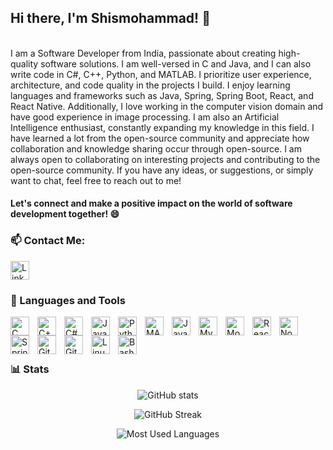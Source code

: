 ## Hi there, I'm Shismohammad! 👋
<br/>
I am a Software Developer from India, passionate about creating high-quality software solutions. I am well-versed in C and Java, and I can also write code in C#, C++, Python, and MATLAB. I prioritize user experience, architecture, and code quality in the projects I build. I enjoy learning languages and frameworks such as Java, Spring, Spring Boot, React, and React Native. Additionally, I love working in the computer vision domain and have good experience in image processing. I am also an Artificial Intelligence enthusiast, constantly expanding my knowledge in this field. I have learned a lot from the open-source community and appreciate how collaboration and knowledge sharing occur through open-source. I am always open to collaborating on interesting projects and contributing to the open-source community. If you have any ideas, or suggestions, or simply want to chat, feel free to reach out to me!

#### Let's connect and make a positive impact on the world of software development together! 😄

### 📫 Contact Me:
[<img alt="LinkedIn" width="30px" src="https://cdn.jsdelivr.net/gh/devicons/devicon/icons/linkedin/linkedin-original.svg" />](https://www.linkedin.com/in/shismohammad-mulla-321328236/)


### 🧰 Languages and Tools


<img align="left" alt="C" width="30px" style="padding-right:10px;" src="https://cdn.jsdelivr.net/gh/devicons/devicon/icons/c/c-original.svg" />
<img align="left" alt="C++" width="30px" style="padding-right:10px;" src="https://cdn.jsdelivr.net/gh/devicons/devicon/icons/cplusplus/cplusplus-line.svg" />
<img align="left" alt="C#" width="30px" style="padding-right:10px;" src="https://cdn.jsdelivr.net/gh/devicons/devicon/icons/csharp/csharp-original.svg" />
<img align="left" alt="Java" width="30px" style="padding-right:10px;" src="https://cdn.jsdelivr.net/gh/devicons/devicon/icons/java/java-original.svg"/>
<img align="left" alt="Python" width="30px" style="padding-right:10px;" src="https://cdn.jsdelivr.net/gh/devicons/devicon/icons/python/python-original.svg" />
<img align="left" alt="MATLAB" width="30px" style="padding-right:10px;"  src="https://cdn.jsdelivr.net/gh/devicons/devicon/icons/matlab/matlab-original.svg" />         
<img align="left" alt="JavaScript" width="30px" style="padding-right:10px;" src="https://cdn.jsdelivr.net/gh/devicons/devicon/icons/javascript/javascript-original.svg" />
<img align="left" alt="MySQL" width="30px" style="padding-right:10px;" src="https://cdn.jsdelivr.net/gh/devicons/devicon/icons/mysql/mysql-original.svg" /> <img align="left" alt="MongoDB" width="30px" style="padding-right:10px;" src="https://cdn.jsdelivr.net/gh/devicons/devicon/icons/mongodb/mongodb-original.svg" />        
<img align="left" alt="React" width="30px" style="padding-right:10px;" src="https://cdn.jsdelivr.net/gh/devicons/devicon/icons/react/react-original.svg" />
<img align="left" alt="NodeJS" width="30px" style="padding-right:10px;" src="https://cdn.jsdelivr.net/gh/devicons/devicon/icons/nodejs/nodejs-original.svg" />
<img align="left" alt="Spring" width="30px" style="padding-right:10px;" src="https://cdn.jsdelivr.net/gh/devicons/devicon/icons/spring/spring-original.svg"/>    
<img align="left" alt="GitHub" width="30px" style="padding-right:10px;" src="https://cdn.jsdelivr.net/gh/devicons/devicon/icons/github/github-original.svg" />
<img align="left" alt="Git" width="30px" style="padding-right:10px;" src="https://cdn.jsdelivr.net/gh/devicons/devicon/icons/git/git-original.svg" />
<img align="left" alt="Linux" width="30px" style="padding-right:10px;" src="https://cdn.jsdelivr.net/gh/devicons/devicon/icons/linux/linux-original.svg" />
<img align="left" alt="Bash" width="30px" style="padding-right:10px;" src="https://cdn.jsdelivr.net/gh/devicons/devicon/icons/bash/bash-original.svg" />
<br/>
<br/>

<!-- --- -->

#

### 📊 Stats


<div align="center">
            
![GitHub stats](https://github-readme-stats.vercel.app/api?username=Shismohammad)

![GitHub Streak](https://github-readme-streak-stats.herokuapp.com?user=Shismohammad&theme=ayu-light&date_format=j%20M%5B%20Y%5D&mode=weekly&background=FFFFFF)

![Most Used Languages](https://github-readme-stats.vercel.app/api/top-langs/?username=Shismohammad&layout=compact)

</div>

<!--
**Shismohammad/Shismohammad** is a ✨ _special_ ✨ repository because its `README.md` (this file) appears on your GitHub profile.

Here are some ideas to get you started:

- 🔭 I’m currently working on ...
- 🌱 I’m currently learning ...
- 👯 I’m looking to collaborate on ...
- 🤔 I’m looking for help with ...
- 💬 Ask me about ...
- 📫 How to reach me: ...
- 😄 Pronouns: ...
- ⚡ Fun fact: ...
-->


